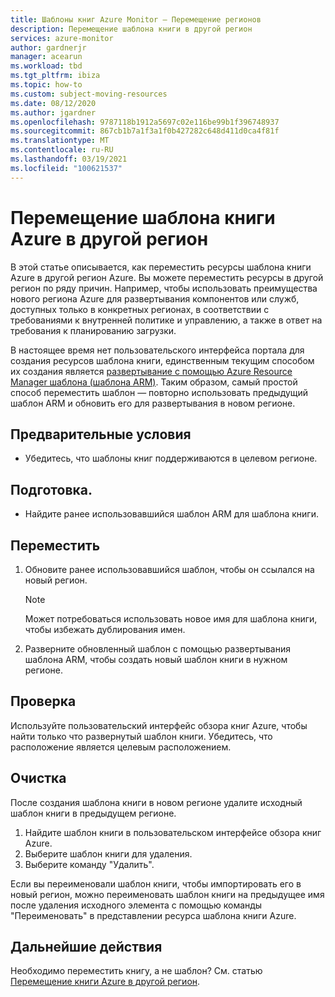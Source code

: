 ```yaml
---
title: Шаблоны книг Azure Monitor — Перемещение регионов
description: Перемещение шаблона книги в другой регион
services: azure-monitor
author: gardnerjr
manager: acearun
ms.workload: tbd
ms.tgt_pltfrm: ibiza
ms.topic: how-to
ms.custom: subject-moving-resources
ms.date: 08/12/2020
ms.author: jgardner
ms.openlocfilehash: 9787118b1912a5697c02e116be99b1f396748937
ms.sourcegitcommit: 867cb1b7a1f3a1f0b427282c648d411d0ca4f81f
ms.translationtype: MT
ms.contentlocale: ru-RU
ms.lasthandoff: 03/19/2021
ms.locfileid: "100621537"
---
```

# <a name="move-an-azure-workbook-template-to-another-region"></a>Перемещение шаблона книги Azure в другой регион

В этой статье описывается, как переместить ресурсы шаблона книги Azure в другой регион Azure. Вы можете переместить ресурсы в другой регион по ряду причин. Например, чтобы использовать преимущества нового региона Azure для развертывания компонентов или служб, доступных только в конкретных регионах, в соответствии с требованиями к внутренней политике и управлению, а также в ответ на требования к планированию загрузки.

В настоящее время нет пользовательского интерфейса портала для создания ресурсов шаблона книги, единственным текущим способом их создания является [развертывание с помощью Azure Resource Manager шаблона (шаблона ARM)](../visualize/workbooks-automate.md). Таким образом, самый простой способ переместить шаблон — повторно использовать предыдущий шаблон ARM и обновить его для развертывания в новом регионе.

## <a name="prerequisites"></a>Предварительные условия

* Убедитесь, что шаблоны книг поддерживаются в целевом регионе.

## <a name="prepare"></a>Подготовка.

* Найдите ранее использовавшийся шаблон ARM для шаблона книги.

## <a name="move"></a>Переместить

1. Обновите ранее использовавшийся шаблон, чтобы он ссылался на новый регион.

   > [!NOTE]
   > Может потребоваться использовать новое имя для шаблона книги, чтобы избежать дублирования имен.

2. Разверните обновленный шаблон с помощью развертывания шаблона ARM, чтобы создать новый шаблон книги в нужном регионе.

## <a name="verify"></a>Проверка

Используйте пользовательский интерфейс обзора книг Azure, чтобы найти только что развернутый шаблон книги. Убедитесь, что расположение является целевым расположением.

## <a name="clean-up"></a>Очистка

После создания шаблона книги в новом регионе удалите исходный шаблон книги в предыдущем регионе.
1. Найдите шаблон книги в пользовательском интерфейсе обзора книг Azure.
2. Выберите шаблон книги для удаления.
3. Выберите команду "Удалить".

Если вы переименовали шаблон книги, чтобы импортировать его в новый регион, можно переименовать шаблон книги на предыдущее имя после удаления исходного элемента с помощью команды "Переименовать" в представлении ресурса шаблона книги Azure.

## <a name="next-steps"></a>Дальнейшие действия

Необходимо переместить книгу, а не шаблон? См. статью [Перемещение книги Azure в другой регион](./workbooks-move-region.md).

